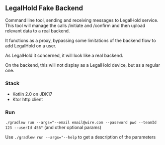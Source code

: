 ## LegalHold Fake Backend

Command line tool, sending and receiving messages to LegalHold service.
This tool will manage the calls /initiate and /confirm and then upload relevant data to a real backend.

It functions as a proxy, bypassing some limitations of the backend flow to add LegalHold on a user.

As LegalHold it concerned, it will look like a real backend.

On the backend, this will not display as a LegalHold device, but as a regular one.

### Stack
- Kotlin 2.0 on JDK17
- Ktor http client

### Run
`./gradlew run --args="--email email@wire.com --password pwd --teamId 123 --userId 456"` (and other optional params)

Use `./gradlew run --args="--help` to get a description of the parameters